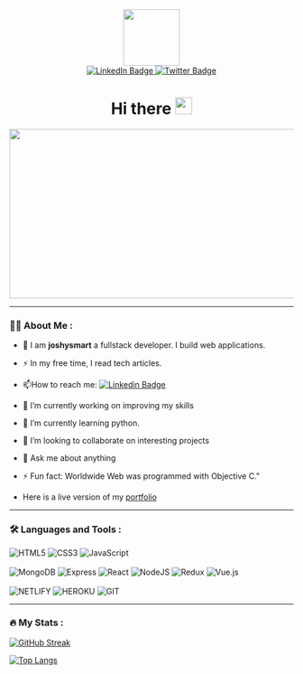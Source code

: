 <div id="header" align="center">
  <img src="https://giphy.com/gifs/MeeshoTech-code-pull-github-VePtB3roynxfLYicuV" width="100"/>
</div>

<div id="badges" align="center">
  <a href="https://www.linkedin.com/in/joshysmart/">
    <img src="https://img.shields.io/badge/LinkedIn-blue?style=for-the-badge&logo=linkedin&logoColor=white" alt="LinkedIn Badge"/>
  </a>
  <a href="https://twitter.com/saniojoshua">
    <img src="https://img.shields.io/badge/Twitter-blue?style=for-the-badge&logo=twitter&logoColor=white" alt="Twitter Badge"/>
  </a>
  <br />
  <img src="https://komarev.com/ghpvc/?username=joshysmart&style=flat-square&color=blue" alt=""/>
</div>

<h1 align="center">
  Hi there
  <img src="https://media.giphy.com/media/hvRJCLFzcasrR4ia7z/giphy.gif" width="30px"/>
</h1>
<div align="center">
  <img src="https://media.giphy.com/media/USV0ym3bVWQJJmNu3N/giphy.gif" width="600" height="300"/>
</div>

---

### :woman_technologist: About Me :

- :telescope: I am **joshysmart** a fullstack developer. I build web applications.

- :zap: In my free time, I read tech articles.

- :mailbox:How to reach me: [![Linkedin Badge](https://img.shields.io/badge/-Joshysmart-blue?style=flat&logo=Linkedin&logoColor=white)](https://www.linkedin.com/in/joshysmart/)

- 🔭 I’m currently working on improving my skills
- 🌱 I’m currently learning python.
- 👯 I’m looking to collaborate on interesting projects
- 💬 Ask me about anything
- ⚡ Fun fact: Worldwide Web was programmed with Objective C."
- Here is a live version of my [portfolio](https://joshysmart.vercel.app/)

---

### :hammer_and_wrench: Languages and Tools :

<img alt="HTML5" src="https://img.shields.io/badge/html5-%23E34F26.svg?style=for-the-badge&logo=html5&logoColor=white"/> <img alt="CSS3" src="https://img.shields.io/badge/css3-%231572B6.svg?style=for-the-badge&logo=css3&logoColor=white"/> <img alt="JavaScript" src="https://img.shields.io/badge/javascript-%23323330.svg?style=for-the-badge&logo=javascript&logoColor=%23F7DF1E"/>
<br>
<br>
<img alt="MongoDB" src="https://img.shields.io/badge/mongodb-%2356495e.svg?style=for-the-badge&logo=mongodb&logoColor=%234FC08D"/> <img alt="Express" src="https://img.shields.io/badge/express-%2356495e.svg?style=for-the-badge&logo=express&logoColor=%234FC08D"/> <img alt="React" src="https://img.shields.io/badge/react-%2320232a.svg?style=for-the-badge&logo=react&logoColor=%2361DAFB"/> <img alt="NodeJS" src="https://img.shields.io/badge/node.js-%2343853D.svg?style=for-the-badge&logo=node-dot-js&logoColor=white"/> <img alt="Redux" src="https://img.shields.io/badge/redux-%23593d88.svg?style=for-the-badge&logo=redux&logoColor=white"/> <img alt="Vue.js" src="https://img.shields.io/badge/vuejs-%2335495e.svg?style=for-the-badge&logo=vue-dot-js&logoColor=%234FC08D"/>
<br>
<br>
<img src="https://img.shields.io/badge/Netlify-00C7B7?style=for-the-badge&logo=netlify&logoColor=white" alt="NETLIFY" />
<img src="https://img.shields.io/badge/Heroku-430098?style=for-the-badge&logo=heroku&logoColor=white" alt="HEROKU" />
<img src="https://img.shields.io/badge/Git-F05032?style=for-the-badge&logo=git&logoColor=white" alt="GIT" />

---

### :fire: My Stats :

[![GitHub Streak](http://github-readme-streak-stats.herokuapp.com?user=joshysmart&theme=dark&background=000000)](https://git.io/streak-stats)

[![Top Langs](https://github-readme-stats.vercel.app/api/top-langs/?username=joshysmart&layout=compact&theme=vision-friendly-dark)](https://github.com/anuraghazra/github-readme-stats)

